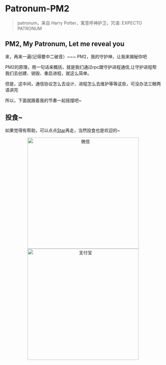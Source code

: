 # Patronum-PM2

>  patronum，来自 Harry Potter，寓意呼神护卫，咒语: EXPECTO PATRONUM

## PM2, My Patronum, Let me reveal you

来，再来一遍(记得要中二破音）~~~ PM2，我的守护神，让我来揭秘你吧

PM2的原理，用一句话来概括，就是我们通过rpc跟守护进程通信,让守护进程帮我们去创建、销毁、重启进程，就这么简单。

但是，这中间，通信协议怎么去设计、进程怎么去维护等等这些，可没办法三眼两语讲完

所以，下面就跟着我的节奏一起摇摆吧~

## 投食~
如果觉得有帮助，可以点点[Star](https://github.com/hkc452/patronum-pm2/)再走，当然投食也是欢迎的~

<p align="center">
    <img height="360" alt="微信" src="https://hkc.gitee.io/pics/pay/wechat-pay.jpeg"/>
    <img height="360" alt="支付宝" src="https://hkc.gitee.io/pics/pay/alipay.jpeg" />
</p>